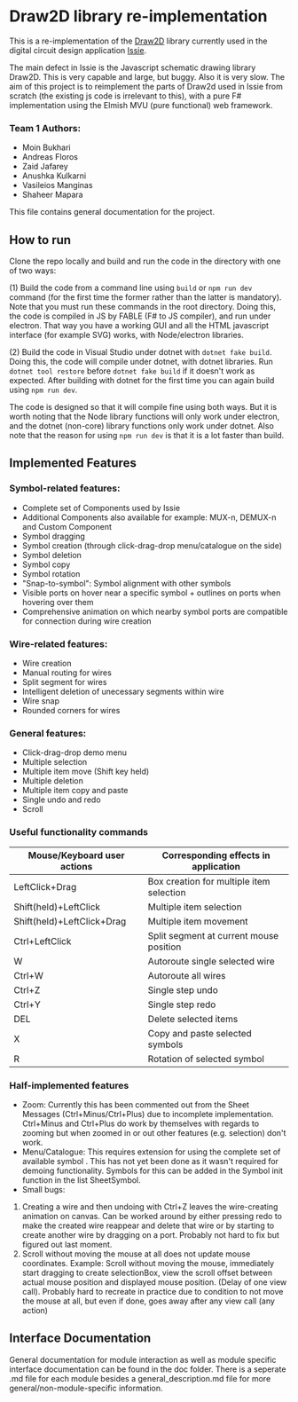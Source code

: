 # Draw2D library re-implementation
This is a re-implementation of the [Draw2D](http://www.draw2d.org/draw2d/) library currently used in the digital circuit design application [Issie](https://github.com/tomcl/issie).

The main defect in Issie is the Javascript schematic drawing library Draw2D. This is very capable and large, but buggy. Also it is very slow. The aim of this project is to reimplement the parts of Draw2d used in Issie from scratch (the existing js code is irrelevant to this), with a pure F# implementation using the Elmish MVU (pure functional) web framework.


### Team 1 Authors: 
- Moin Bukhari
- Andreas Floros
- Zaid Jafarey
- Anushka Kulkarni
- Vasileios Manginas
- Shaheer Mapara


This file contains general documentation for the project.

## How to run
Clone the repo locally and build and run the code in the directory with one of two ways:

(1) Build the code from a command line using ```build``` or ```npm run dev``` command (for the first time the former rather than the latter is mandatory). Note that you must run these commands in the root directory. Doing this, the code is compiled in JS by FABLE (F# to JS compiler), and run under electron. That way you have a working GUI and all the HTML javascript interface (for example SVG) works, with Node/electron libraries. 

(2) Build the code in Visual Studio under dotnet with ```dotnet fake build```. Doing this, the code will compile under dotnet, with dotnet libraries.
Run ```dotnet tool restore``` before ```dotnet fake build``` if it doesn't work as expected. After building with dotnet for the first time you can again build using ```npm run dev```. 

The code is designed so that it will compile fine using both ways. But it is worth noting that the Node library functions will only work under electron, and the dotnet (non-core) library functions only work under dotnet. Also note that the reason for using ```npm run dev``` is that it is a lot faster than build.

## Implemented Features
### Symbol-related features:
- Complete set of Components used by Issie
- Additional Components also available for example: MUX-n, DEMUX-n and Custom Component 
- Symbol dragging
- Symbol creation (through click-drag-drop menu/catalogue on the side)
- Symbol deletion
- Symbol copy
- Symbol rotation
- "Snap-to-symbol": Symbol alignment with other symbols
- Visible ports on hover near a specific symbol + outlines on ports when hovering over them
- Comprehensive animation on which nearby symbol ports are compatible for connection during wire creation

### Wire-related features:
- Wire creation
- Manual routing for wires
- Split segment for wires
- Intelligent deletion of unecessary segments within wire
- Wire snap
- Rounded corners for wires

### General features:
- Click-drag-drop demo menu
- Multiple selection
- Multiple item move (Shift key held)
- Multiple deletion
- Multiple item copy and paste
- Single undo and redo
- Scroll

### Useful functionality commands
Mouse/Keyboard user actions | Corresponding effects in application
----------------------------|-------------------------------------
LeftClick+Drag | Box creation for multiple item selection
Shift(held)+LeftClick | Multiple item selection
Shift(held)+LeftClick+Drag | Multiple item movement
Ctrl+LeftClick | Split segment at current mouse position
W | Autoroute single selected wire
Ctrl+W | Autoroute all wires
Ctrl+Z | Single step undo
Ctrl+Y | Single step redo
DEL | Delete selected items
X | Copy and paste selected symbols
R | Rotation of selected symbol

### Half-implemented features
- Zoom: Currently this has been commented out from the Sheet Messages (Ctrl+Minus/Ctrl+Plus) due to incomplete implementation. Ctrl+Minus and Ctrl+Plus do work by themselves with regards to zooming but when zoomed in or out other features (e.g. selection) don't work.
- Menu/Catalogue: This requires extension for using the complete set of available symbol . This has not yet been done as it wasn't required for demoing functionality. Symbols for this can be added in the Symbol init function in the list SheetSymbol.
- Small bugs: 
1. Creating a wire and then undoing with Ctrl+Z leaves the wire-creating animation on canvas. Can be worked around by either pressing redo to make the created wire reappear and delete that wire or by starting to create another wire by dragging on a port. Probably not hard to fix but figured out last moment.
2. Scroll without moving the mouse at all does not update mouse coordinates. Example: Scroll without moving the mouse, immediately start dragging to create selectionBox, view the scroll offset between actual mouse position and displayed mouse position. (Delay of one view call). Probably hard to recreate in practice due to condition to not move the mouse at all, but even if done, goes away after any view call (any action)

## Interface Documentation
General documentation for module interaction as well as module specific interface documentation can be found in the doc folder. There is a seperate .md file for each module besides a general_description.md file for more general/non-module-specific information.
